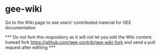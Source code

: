 # gee-wiki
Go to the Wiki page to see users' contributed material for GEE documentation

*** Do not fork this respository as it will not let you edit the Wiki content. Instead fork https://github.com/gee-contrib/gee-wiki-fork and send a pull request after editting ***
